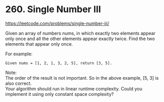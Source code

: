 # 260. Single Number III
https://leetcode.com/problems/single-number-iii/

Given an array of numbers nums, in which exactly two elements appear only once and all the other elements appear exactly twice. Find the two elements that appear only once.

For example:
```
Given nums = [1, 2, 1, 3, 2, 5], return [3, 5].
```
Note:  
The order of the result is not important. So in the above example, [5, 3] is also correct.  
Your algorithm should run in linear runtime complexity. Could you implement it using only constant space complexity?
